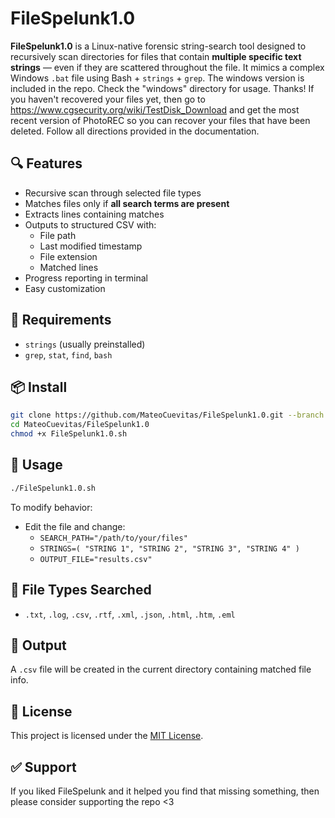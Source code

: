 
# FileSpelunk1.0

**FileSpelunk1.0** is a Linux-native forensic string-search tool designed to recursively scan directories for files that contain **multiple specific text strings** — even if they are scattered throughout the file. It mimics a complex Windows `.bat` file using Bash + `strings` + `grep`. The windows version is included in the repo. Check the "windows" directory for usage. Thanks! If you haven't recovered your files yet, then go to https://www.cgsecurity.org/wiki/TestDisk_Download and get the most recent version of PhotoREC so you can recover your files that have been deleted. Follow all directions provided in the documentation.

## 🔍 Features

- Recursive scan through selected file types
- Matches files only if **all search terms are present**
- Extracts lines containing matches
- Outputs to structured CSV with:
  - File path
  - Last modified timestamp
  - File extension
  - Matched lines
- Progress reporting in terminal
- Easy customization

## 🧰 Requirements

- `strings` (usually preinstalled)
- `grep`, `stat`, `find`, `bash`

## 📦 Install

```bash
git clone https://github.com/MateoCuevitas/FileSpelunk1.0.git --branch FileSpelunk
cd MateoCuevitas/FileSpelunk1.0
chmod +x FileSpelunk1.0.sh
```

## 🚀 Usage

```bash
./FileSpelunk1.0.sh
```

To modify behavior:
- Edit the file and change:
  - `SEARCH_PATH="/path/to/your/files"`
  - `STRINGS=( "STRING 1", "STRING 2", "STRING 3", "STRING 4" )`
  - `OUTPUT_FILE="results.csv"`

## 📁 File Types Searched

- `.txt`, `.log`, `.csv`, `.rtf`, `.xml`, `.json`, `.html`, `.htm`, `.eml`

## 📄 Output

A `.csv` file will be created in the current directory containing matched file info.

## 📝 License

This project is licensed under the [MIT License](LICENSE).

## ✅ Support

If you liked FileSpelunk and it helped you find that missing something, then please consider supporting the repo <3
